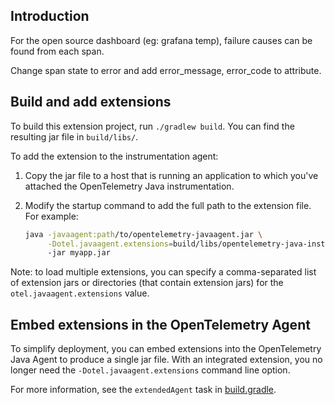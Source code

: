 ## Introduction

For the open source dashboard (eg: grafana temp), failure causes can be found from each span. 

Change span state to error and add error_message, error_code to attribute.


## Build and add extensions

To build this extension project, run `./gradlew build`. You can find the resulting jar file in `build/libs/`. 

To add the extension to the instrumentation agent:

1. Copy the jar file to a host that is running an application to which you've attached the OpenTelemetry Java instrumentation.
2. Modify the startup command to add the full path to the extension file. For example:

     ```bash
     java -javaagent:path/to/opentelemetry-javaagent.jar \
          -Dotel.javaagent.extensions=build/libs/opentelemetry-java-instrumentation-extension-demo-1.0-all.jar
          -jar myapp.jar
     ```
Note: to load multiple extensions, you can specify a comma-separated list of extension jars or directories (that
contain extension jars) for the `otel.javaagent.extensions` value.

## Embed extensions in the OpenTelemetry Agent

To simplify deployment, you can embed extensions into the OpenTelemetry Java Agent to produce a single jar file. With an integrated extension, you no longer need the `-Dotel.javaagent.extensions` command line option.

For more information, see the `extendedAgent` task in [build.gradle](build.gradle).